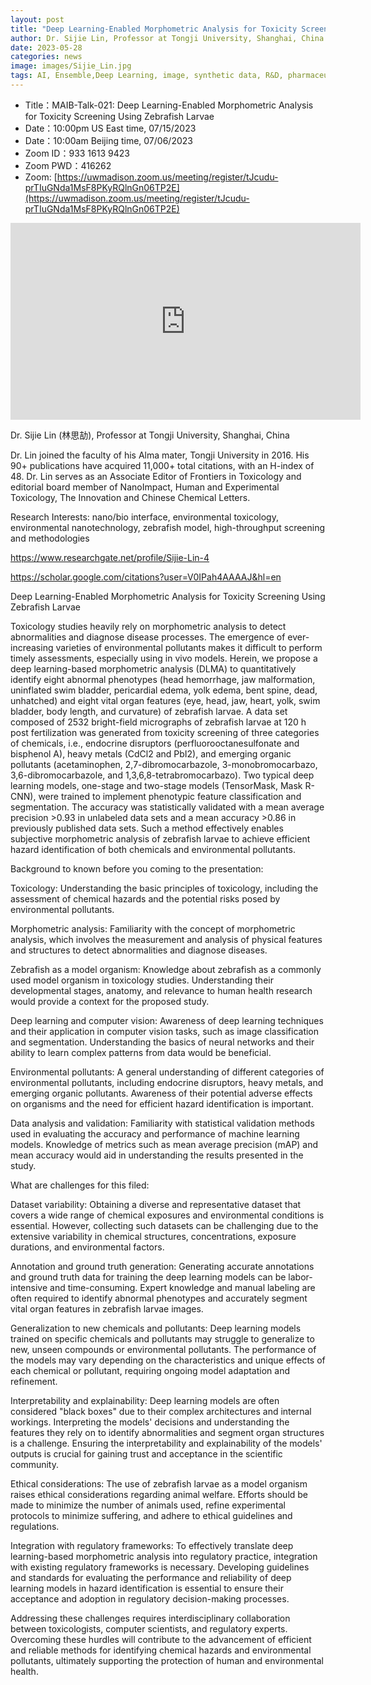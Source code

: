 ```yaml
---
layout: post
title: "Deep Learning-Enabled Morphometric Analysis for Toxicity Screening"
author: Dr. Sijie Lin, Professor at Tongji University, Shanghai, China
date: 2023-05-28
categories: news
image: images/Sijie_Lin.jpg
tags: AI, Ensemble,Deep Learning, image, synthetic data, R&D, pharmaceutical, biomedicine, Toxicity, Screening
---
```


- Title：MAIB-Talk-021: Deep Learning-Enabled Morphometric Analysis for Toxicity Screening Using Zebrafish Larvae
- Date：10:00pm US East time, 07/15/2023
- Date：10:00am Beijing time, 07/06/2023
- Zoom  ID：933 1613 9423
- Zoom PWD：416262
- Zoom: [https://uwmadison.zoom.us/meeting/register/tJcudu-prTIuGNda1MsF8PKyRQlnGn06TP2E](https://uwmadison.zoom.us/meeting/register/tJcudu-prTIuGNda1MsF8PKyRQlnGn06TP2E)

<p align="center">
<iframe width="560" height="315" src="https://www.youtube.com/embed/YC1GhRFNs8U" title="YouTube video player" frameborder="0" allow="accelerometer; autoplay; clipboard-write; encrypted-media; gyroscope; picture-in-picture" allowfullscreen></iframe>
</p>

Dr. Sijie Lin (林思劼), Professor at Tongji University, Shanghai, China

Dr. Lin joined the faculty of his Alma mater, Tongji University in 2016. His 90+ publications have acquired 11,000+ total citations,  with an H-index of 48. Dr. Lin serves as an Associate Editor of Frontiers in Toxicology and editorial board member of NanoImpact, Human and Experimental Toxicology, The Innovation and Chinese Chemical Letters.

Research Interests: nano/bio interface, environmental toxicology, environmental nanotechnology, zebrafish model, high-throughput screening and methodologies

https://www.researchgate.net/profile/Sijie-Lin-4

https://scholar.google.com/citations?user=V0IPah4AAAAJ&hl=en

Deep Learning-Enabled Morphometric Analysis for Toxicity Screening Using Zebrafish Larvae

Toxicology studies heavily rely on morphometric analysis to detect abnormalities and diagnose disease processes. The emergence of ever-increasing varieties of environmental pollutants makes it difficult to perform timely assessments, especially using in vivo models. Herein, we propose a deep learning-based morphometric analysis (DLMA) to quantitatively identify eight abnormal phenotypes (head hemorrhage, jaw malformation, uninflated swim bladder, pericardial edema, yolk edema, bent spine, dead, unhatched) and eight vital organ features (eye, head, jaw, heart, yolk, swim bladder, body length, and curvature) of zebrafish larvae. A data set composed of 2532 bright-field micrographs of zebrafish larvae at 120 h post fertilization was generated from toxicity screening of three categories of chemicals, i.e., endocrine disruptors (perfluorooctanesulfonate and bisphenol A), heavy metals (CdCl2 and PbI2), and emerging organic pollutants (acetaminophen, 2,7-dibromocarbazole, 3-monobromocarbazo, 3,6-dibromocarbazole, and 1,3,6,8-tetrabromocarbazo). Two typical deep learning models, one-stage and two-stage models (TensorMask, Mask R-CNN), were trained to implement phenotypic feature classification and segmentation. The accuracy was statistically validated with a mean average precision >0.93 in unlabeled data sets and a mean accuracy >0.86 in previously published data sets. Such a method effectively enables subjective morphometric analysis of zebrafish larvae to achieve efficient hazard identification of both chemicals and environmental pollutants.

Background to known before you coming to the presentation:

Toxicology: Understanding the basic principles of toxicology, including the assessment of chemical hazards and the potential risks posed by environmental pollutants.

Morphometric analysis: Familiarity with the concept of morphometric analysis, which involves the measurement and analysis of physical features and structures to detect abnormalities and diagnose diseases.

Zebrafish as a model organism: Knowledge about zebrafish as a commonly used model organism in toxicology studies. Understanding their developmental stages, anatomy, and relevance to human health research would provide a context for the proposed study.

Deep learning and computer vision: Awareness of deep learning techniques and their application in computer vision tasks, such as image classification and segmentation. Understanding the basics of neural networks and their ability to learn complex patterns from data would be beneficial.

Environmental pollutants: A general understanding of different categories of environmental pollutants, including endocrine disruptors, heavy metals, and emerging organic pollutants. Awareness of their potential adverse effects on organisms and the need for efficient hazard identification is important.

Data analysis and validation: Familiarity with statistical validation methods used in evaluating the accuracy and performance of machine learning models. Knowledge of metrics such as mean average precision (mAP) and mean accuracy would aid in understanding the results presented in the study.

What are challenges for this filed: 

Dataset variability: Obtaining a diverse and representative dataset that covers a wide range of chemical exposures and environmental conditions is essential. However, collecting such datasets can be challenging due to the extensive variability in chemical structures, concentrations, exposure durations, and environmental factors.

Annotation and ground truth generation: Generating accurate annotations and ground truth data for training the deep learning models can be labor-intensive and time-consuming. Expert knowledge and manual labeling are often required to identify abnormal phenotypes and accurately segment vital organ features in zebrafish larvae images.

Generalization to new chemicals and pollutants: Deep learning models trained on specific chemicals and pollutants may struggle to generalize to new, unseen compounds or environmental pollutants. The performance of the models may vary depending on the characteristics and unique effects of each chemical or pollutant, requiring ongoing model adaptation and refinement.

Interpretability and explainability: Deep learning models are often considered "black boxes" due to their complex architectures and internal workings. Interpreting the models' decisions and understanding the features they rely on to identify abnormalities and segment organ structures is a challenge. Ensuring the interpretability and explainability of the models' outputs is crucial for gaining trust and acceptance in the scientific community.

Ethical considerations: The use of zebrafish larvae as a model organism raises ethical considerations regarding animal welfare. Efforts should be made to minimize the number of animals used, refine experimental protocols to minimize suffering, and adhere to ethical guidelines and regulations.

Integration with regulatory frameworks: To effectively translate deep learning-based morphometric analysis into regulatory practice, integration with existing regulatory frameworks is necessary. Developing guidelines and standards for evaluating the performance and reliability of deep learning models in hazard identification is essential to ensure their acceptance and adoption in regulatory decision-making processes.

Addressing these challenges requires interdisciplinary collaboration between toxicologists, computer scientists, and regulatory experts. Overcoming these hurdles will contribute to the advancement of efficient and reliable methods for identifying chemical hazards and environmental pollutants, ultimately supporting the protection of human and environmental health.